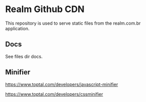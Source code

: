 # Realm Github CDN

This repository is used to serve static files from the realm.com.br application.

## Docs

See files dir docs.



## Minifier

https://www.toptal.com/developers/javascript-minifier

https://www.toptal.com/developers/cssminifier
